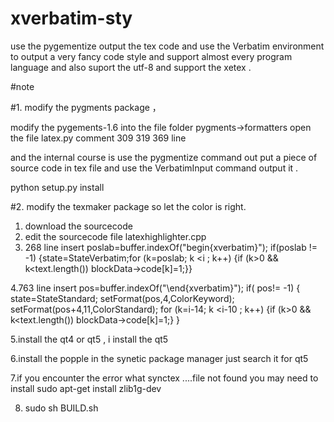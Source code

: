 xverbatim-sty
=============

use the pygementize output the tex code and use the Verbatim environment to output a very fancy code style and support almost every program language and also suport the utf-8 and support the xetex .


#note

#1.  modify the pygments package ， 

modify the pygements-1.6
into the file folder pygments→formatters open the file latex.py
comment 309 319 369 line

and the internal course is use the pygmentize command out put a piece of source code in tex file and use the VerbatimInput command output it .

python setup.py install

#2.  modify the texmaker package so let the color is right.

1. download the sourcecode
2. edit the sourcecode file latexhighlighter.cpp
3. 268 line insert 
                        poslab=buffer.indexOf("begin{xverbatim}");
                        if(poslab != -1) {state=StateVerbatim;for (k=poslab; k <i ; k++) {if (k>0 && k<text.length()) blockData->code[k]=1;}}

4.763 line insert 
                        pos=buffer.indexOf("\\end{xverbatim}");
                        if( pos!= -1)
                        {
                            state=StateStandard;
                            setFormat(pos,4,ColorKeyword);
                            setFormat(pos+4,11,ColorStandard);
                            for (k=i-14; k <i-10 ; k++) {if (k>0 && k<text.length()) blockData->code[k]=1;}
                        }

5.install the qt4 or qt5 , i install the qt5

6.install the popple in the synetic package manager just search it for qt5

7.if you encounter the error what synctex ....file not found
you may need to install 
sudo apt-get install zlib1g-dev

8. sudo sh BUILD.sh
